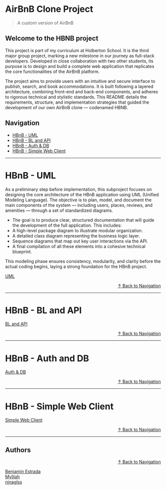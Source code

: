 # AirBnB Clone Project
> A custom version of AirBnB

## Welcome to the HBNB project

This project is part of my curriculum at Holberton School. It is the third major group project, marking a new milestone in our journey as full-stack developers. Developed in close collaboration with two other students, its purpose is to design and build a complete web application that replicates the core functionalities of the AirBnB platform.

The project aims to provide users with an intuitive and secure interface to publish, search, and book accommodations. It is built following a layered architecture, combining front-end and back-end components, and adheres to rigorous technical and stylistic standards. This README details the requirements, structure, and implementation strategies that guided the development of our own AirBnB clone — codenamed HBNB.

## Navigation

- [HBnB - UML](#hbnb---uml)
- [HBnB - BL and API](#hbnb---bl-and-api)
- [HBnB - Auth & DB](#hbnb---auth-and-db)
- [HBnB - Simple Web Client](#hbnb---simple-web-client)

---

# HBnB - UML

As a preliminary step before implementation, this subproject focuses on designing the core architecture of the HBnB application using UML (Unified Modeling Language). The objective is to plan, model, and document the main components of the system — including users, places, reviews, and amenities — through a set of standardized diagrams.

- The goal is to produce clear, structured documentation that will guide the development of the full application. This includes:
- A high-level package diagram to illustrate modular organization.
- A detailed class diagram representing the business logic layer.
- Sequence diagrams that map out key user interactions via the API.
- A final compilation of all these elements into a cohesive technical blueprint.

This modeling phase ensures consistency, modularity, and clarity before the actual coding begins, laying a strong foundation for the HBnB project.

[UML](https://github.com/Aluranae/holbertonschool-hbnb/tree/main/UML)

<p align="right"><a href="#navigation">↑ Back to Navigation</a></p>

---

# HBnB - BL and API

[BL and API](https://github.com/Aluranae/holbertonschool-hbnb/tree/main/BL_and_API)

<p align="right"><a href="#navigation">↑ Back to Navigation</a></p>

---

# HBnB - Auth and DB


[Auth & DB](https://github.com/Aluranae/holbertonschool-hbnb/tree/main/Auth_%26_DB)

<p align="right"><a href="#navigation">↑ Back to Navigation</a></p>

---

# HBnB - Simple Web Client



[Simple Web Client](https://github.com/Aluranae/holbertonschool-hbnb/tree/main/Simple_Web_Client)

<p align="right"><a href="#navigation">↑ Back to Navigation</a></p>

---

## Authors
<p align="right"><a href="#navigation">↑ Back to Navigation</a></p>

[Benjamin Estrada](https://github.com/Aluranae)  
[Mylliah](https://github.com/Mylliah)  
[ninaglss](https://github.com/ninaglss15)